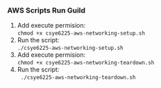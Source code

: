 ### AWS Scripts Run Guild

1. Add execute permision:    
`chmod +x csye6225-aws-networking-setup.sh`
2. Run the script:    
`./csye6225-aws-networking-setup.sh`
3. Add execute permision:    
`chmod +x csye6225-aws-networking-teardown.sh`
4. Run the script:    
` ./csye6225-aws-networking-teardown.sh`
